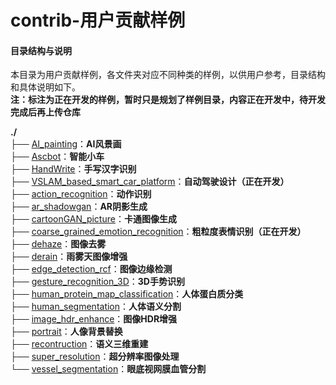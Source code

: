 # contrib-用户贡献样例

#### 目录结构与说明

本目录为用户贡献样例，各文件夹对应不同种类的样例，以供用户参考，目录结构和具体说明如下。    
**注：标注为正在开发的样例，暂时只是规划了样例目录，内容正在开发中，待开发完成后再上传仓库**

**./**   
├── [AI_painting](./AI_painting)：**AI风景画**   
├── [Ascbot](./Ascbot)：**智能小车**   
├── [HandWrite](./HandWrite)：**手写汉字识别**   
├── [VSLAM_based_smart_car_platform](./VSLAM_based_smart_car_platform)：**自动驾驶设计（正在开发）**   
├── [action_recognition](./action_recognition)：**动作识别**   
├── [ar_shadowgan](./ar_shadowgan)：**AR阴影生成**   
├── [cartoonGAN_picture](./cartoonGAN_picture)：**卡通图像生成**   
├── [coarse_grained_emotion_recognition](./coarse_grained_emotion_recognition)：**粗粒度表情识别（正在开发）**   
├── [dehaze](./dehaze)：**图像去雾**    
├── [derain](./derain)：**雨雾天图像增强**    
├── [edge_detection_rcf](./edge_detection_rcf)：**图像边缘检测**    
├── [gesture_recognition_3D](./gesture_recognition_3D)：**3D手势识别**    
├── [human_protein_map_classification](./human_protein_map_classification)：**人体蛋白质分类**    
├── [human_segmentation](./human_segmentation)：**人体语义分割**    
├── [image_hdr_enhance](./image_hdr_enhance)：**图像HDR增强**    
├── [portrait](./portrait)：**人像背景替换**    
├── [recontruction](./recontruction)：**语义三维重建**    
├── [super_resolution](./super_resolution)：**超分辨率图像处理**    
└── [vessel_segmentation](./vessel_segmentation)：**眼底视网膜血管分割**     


